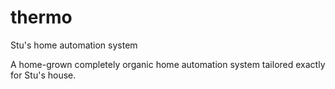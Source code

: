 # thermo
Stu's home automation system

A home-grown completely organic home automation system tailored exactly for Stu's house.
